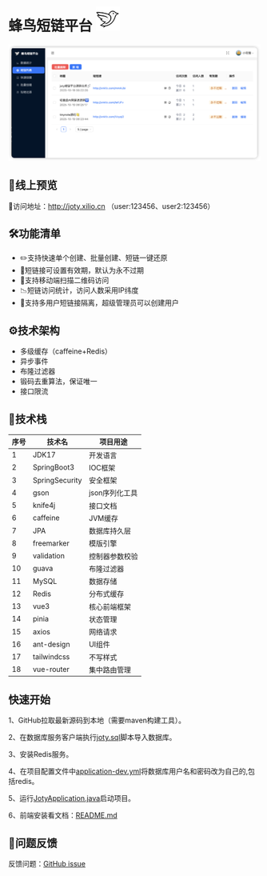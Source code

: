 # 蜂鸟短链平台 ![logo.png](doc/screenshot/logo.png)
![list.png](docs/list.png)

## 🚀线上预览
🔗访问地址：http://joty.xilio.cn （user:123456、user2:123456）

## 🛠️功能清单
- ✏️支持快速单个创建、批量创建、短链一键还原
- 🔋短链接可设置有效期，默认为永不过期
- 📱支持移动端扫描二维码访问
- 📉短链访问统计，访问人数采用IP纬度
- 🙈支持多用户短链接隔离，超级管理员可以创建用户

## ⚙️技术架构
- 多级缓存（caffeine+Redis）
- 异步事件
- 布隆过滤器
- 锻码去重算法，保证唯一
- 接口限流

## 🧰技术栈
| 序号 | 技术名 | 项目用途 |
| ------ | ------ | ------ |
| 1 | JDK17 | 开发语言 |
| 2 | SpringBoot3 |IOC框架|
| 3 | SpringSecurity |安全框架 |
| 4 | gson | json序列化工具 |
| 5 | knife4j | 接口文档 |
|6|caffeine|JVM缓存
|7|JPA|数据库持久层
|8|freemarker|模版引擎
|9|validation|控制器参数校验
|10|guava|布隆过滤器
|11|MySQL|数据存储
|12|Redis|分布式缓存
|13|vue3|核心前端框架
|14|pinia|状态管理
|15|axios|网络请求
|16|ant-design|UI组件
|17|tailwindcss|不写样式
|18|vue-router|集中路由管理

## 快速开始

1、GitHub拉取最新源码到本地（需要maven构建工具）。

2、在数据库服务客户端执行[joty.sql](docs/db/joty.sql)脚本导入数据库。

3、安装Redis服务。

4、在项目配置文件中[application-dev.yml](joty-server/src/main/resources/application-dev.yml)将数据库用户名和密码改为自己的,包括redis。

5、运行[JotyApplication.java](joty-server/src/main/java/cn/xilio/joty/JotyApplication.java)启动项目。

6、前端安装看文档：[README.md](joty-admin/README.md)

## 📑问题反馈
反馈问题：[GitHub issue](https://github.com/xiaoniucode/joty/issues)
